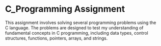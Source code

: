 # C_Programming Assignment
This assignment involves solving several programming problems using the C language. The problems are designed to test my understanding of fundamental concepts in C programming, including data types, control structures, functions, pointers, arrays, and strings.
